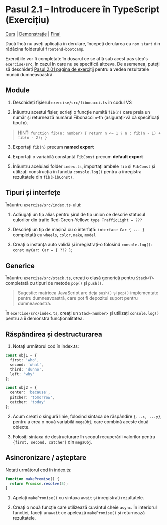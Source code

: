 
# Pasul 2.1 – Introducere în TypeScript (Exercițiu)

[Curs](../../) | [Demonstrație](../demo/) | [Final](../final/)

Dacă încă nu aveți aplicația în derulare, începeți derularea cu `npm start` din rădăcina folderului `frontend-bootcamp`.

Exercițiile vor fi completate în dosarul ce se află sub acest pas step's `exercise/src`, în cazul în care nu se specifică altceva. De asemenea, puteți să deschideți [Pasul 2.01 pagina de exerciții](http://localhost:8080/step2-01/exercise/) pentru a vedea rezultatele muncii dumneavoastră.

## Module

1. Deschideți fișierul `exercise/src/fibonacci.ts` în codul VS

2. Înăuntru acestui fișier, scrieți o funcție numită `fib(n)` care preia un număr și returnează numărul Fibonacci `n`-th (asigurați-vă că specificați tipul `n`).

> HINT: `function fib(n: number) { return n <= 1 ? n : fib(n - 1) + fib(n - 2); }`

3. Exportați `fib(n)` precum **named export**

4. Exportați o variabilă constantă `FibConst` precum **default export**

5. Înăuntru aceluiași folder `index.ts`, importați ambele `fib` și `FibConst` și utilizați construcția în funcția `console.log()` pentru a înregistra rezultatele din `fib(FibConst)`.

## Tipuri și interfețe  

Înăuntru `exercise/src/index.ts`-ului:

1. Adăugați un tip alias pentru șirul de tip union ce descrie statusul culorilor din trafic Red-Green-Yellow: `type TrafficLight = ???`

2. Descrieți un tip de mașină cu o interfață: `interface Car { ... }` completată cu  `wheels`, `color`, `make`, `model`

3. Creați o instanță auto validă și înregistrați-o folosind `console.log()`: `const myCar: Car = { ??? }`;

## Generice

Înăuntru `exercise/src/stack.ts`, creați o clasă generică pentru `Stack<T>` completată cu tipuri de metode `pop()` și `push()`.

> Sugestie: matricea JavaScript are deja `push()` și `pop()` implementate pentru dumneavoastră, care pot fi depozitul suport pentru dumneavoastră. 

În `exercise/src/index.ts`, creați un `Stack<number>` și utilizați `console.log()` pentru a îi demonstra funcționalitatea.

## Răspândirea și destructurarea

1. Notați următorul cod în index.ts:

```ts
const obj1 = {
  first: 'who',
  second: 'what',
  third: 'dunno',
  left: 'why'
};

const obj2 = {
  center: 'because',
  pitcher: 'tomorrow',
  catcher: 'today'
};
```

2. Acum creați o singură linie, folosind sintaxa de răspândire `{...x, ...y}`, pentru a crea o nouă variabilă `megaObj`, care combină aceste două obiecte.

3. Folosiți sintaxa de destructurare în scopul recuperării valorilor pentru `{first, second, catcher}` din `megaObj`.

## Asincronizare / așteptare 

Notați următorul cod în index.ts:

```ts
function makePromise() {
  return Promise.resolve(5);
}
```

1. Apelați `makePromise()` cu sintaxa `await` și înregistrați rezultatele.

2. Creați o nouă funcție care utilizează cuvântul cheie `async`. În interiorul funcției, faceți un`await` ce apelează `makePromise()` și returnează rezultatele.

